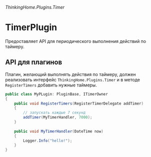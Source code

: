 ﻿*ThinkingHome.Plugins.Timer*

# TimerPlugin

Предоставляет API для периодического выполнения действий по таймеру.

## API для плагинов

Плагин, желающий выполнять действия по таймеру, должен реализовать интерфейс `ThinkingHome.Plugins.Timer` и в методе `RegisterTimers` добавить нужные таймеры. 

```c#
public class MyPLugin: PluginBase, ITimerOwner
{
    public void RegisterTimers(RegisterTimerDelegate addTimer)
    {
        // запускать каждые 7 секунд
        addTimer(MyTimerHandler, 7000);
    }
    
    public void MyTimerHandler(DateTime now)
    {
        Logger.Info("hello!");
    }
}
```
